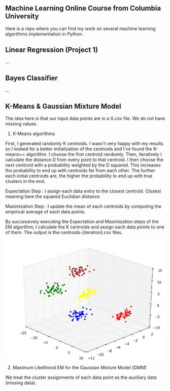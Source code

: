 ## Machine Learning Online Course from **Columbia University**

Here is a repo where you can find my work on several machine learning algorithms implementation in Python.

## Linear Regression (Project 1)

...

## Bayes Classifier

...

## K-Means & Gaussian Mixture Model

The idea here is that our input data points are in a X.csv file. We do not have missing values.

1.  K-Means algorithms

First, I generated randomly K centroids. I wasn't very happy with my results so I looked for a better initialization of the centroids and I've found the K-means++ algorithm.
I choose the first centroid randomly. Then, iteratively I calculate the distance D from every point to that centroid. I then choose the next centroid with a probability weighted by the D squared. This increases the probability to end up with centroids far from each other. The further each initial centroids are, the higher the probability to end up with true clusters in the end.

Expectation Step : I assign each data entry to the closest centroid. Closest meaning here the squared Euclidian distance.

Maximization Step : I update the mean of each centroids by computing the empirical average of each data points.

By successively executing the Expectation and Maximization steps of the EM algorithm, I calculate the K centroids and assign each data points to one of them.
The output is the centroids-[iteration].csv files.


![ScreenShot](Images/kmeans.png)


2.  Maximum Likelihood EM for the Gaussian Mixture Model (GMM)

We treat the cluster assignments of each data point as the auxiliary data (missing data).
